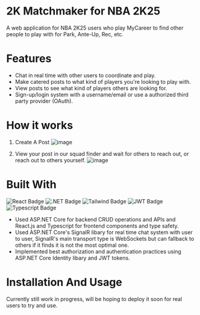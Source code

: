 # 2K Matchmaker for NBA 2K25
A web application for NBA 2K25 users who play MyCareer to find other people to play with for Park, Ante-Up, Rec, etc.

# Features
- Chat in real time with other users to coordinate and play.
- Make catered posts to what kind of players you're looking to play with.
- View posts to see what kind of players others are looking for.
- Sign-up/login system with a username/email or use a authorized third party provider (OAuth).

# How it works
1. Create A Post
![image](https://github.com/user-attachments/assets/875a14d7-a744-4638-9b3f-2f91fabdaa08)

2. View your post in our squad finder and wait for others to reach out, or reach out to others yourself.
![image](https://github.com/user-attachments/assets/944b2da7-553c-4eba-a213-c74c9e7f11f5)

# Built With
![React Badge](https://img.shields.io/badge/React-20232A?style=for-the-badge&logo=react&logoColor=61DAFB) 
![.NET Badge](https://img.shields.io/badge/.NET-512BD4?style=for-the-badge&logo=dotnet&logoColor=white)
![Tailwind Badge](https://img.shields.io/badge/Tailwind_CSS-38B2AC?style=for-the-badge&logo=tailwind-css&logoColor=white)
![JWT Badge](https://img.shields.io/badge/JWT-000000?style=for-the-badge&logo=JSON%20web%20tokens&logoColor=white)
![Typescript Badge](https://img.shields.io/badge/TypeScript-007ACC?style=for-the-badge&logo=typescript&logoColor=white)

- Used ASP.NET Core for backend CRUD operations and APIs and React.js and Typescript for frontend components and type safety.
- Used ASP.NET Core's SignalR libary for real time chat system with user to user, SignalR's main transport type is WebSockets but can fallback to others if it finds it is not the most optimal one.
- Implemented best authorization and authentication practices using ASP.NET Core Identity libary and JWT tokens.

# Installation And Usage
Currently still work in progress, will be hoping to deploy it soon for real users to try and use.




